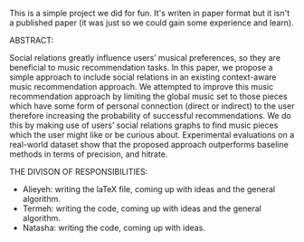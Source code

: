 This is a simple project we did for fun. It's writen in paper format but it isn't a published paper (it was just so we could gain some experience and learn).

ABSTRACT:

Social relations greatly influence users’ musical preferences, so they are beneficial to music recommendation tasks. In this paper, we propose a simple approach to include social relations in an existing context-aware music recommendation approach. We attempted to improve this music recommendation approach by limiting the global music set to those pieces which have some form of personal connection (direct or indirect) to the user therefore increasing the probability of successful recommendations. We do this by making use of users’ social relations graphs to find music pieces which the user might like or be curious about. Experimental evaluations on a real-world dataset show that the proposed approach outperforms baseline methods in terms of precision, and hitrate.

THE DIVISON OF RESPONSIBILITIES:

- Alieyeh: writing the laTeX file, coming up with ideas and the general algorithm.
- Termeh: writing the code, coming up with ideas and the general algorithm.
- Natasha: writing the code, coming up with ideas.



